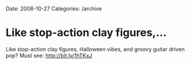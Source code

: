Date: 2008-10-27
Categories: /archive

# Like stop-action clay figures,...

Like stop-action clay figures, Halloween vibes, and groovy guitar driven pop? Must see: http://bit.ly/1hTKxJ
